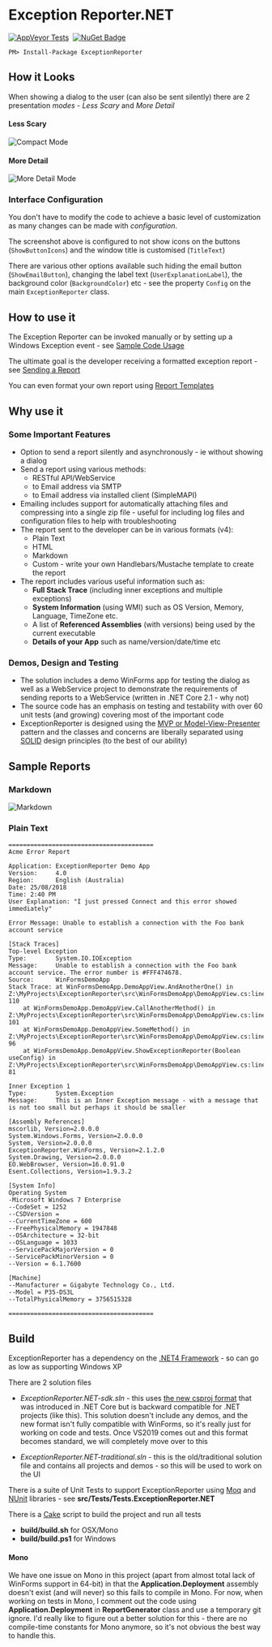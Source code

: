 # Exception Reporter.NET

[![AppVeyor Tests](https://ci.appveyor.com/api/projects/status/e2b3sruf4fpmcohm?svg=true)](https://ci.appveyor.com/project/pandawood/exceptionreporter-net/build/tests)
&nbsp;[![NuGet Badge](https://buildstats.info/nuget/ExceptionReporter)](https://www.nuget.org/packages/ExceptionReporter/)

```
PM> Install-Package ExceptionReporter
```

## How it Looks

When showing a dialog to the user (can also be sent silently) there are
 2 presentation *modes* - *Less Scary* and *More Detail*

#### **Less Scary**
![Compact Mode](images/er2-less-detail.png)

#### **More Detail**
![More Detail Mode](images/er-customized.png)

### Interface Configuration
You don't have to modify the code to achieve a basic level of customization as many changes can be made with *configuration*. 

The screenshot above is configured to not show icons on the buttons 
(`ShowButtonIcons`) and the window title is customised (`TitleText`)

There are various other options available such hiding the email button (`ShowEmailButton`), changing
 the label text (`UserExplanationLabel`), the background color (`BackgroundColor`) 
 etc - see the property  `Config` on the main `ExceptionReporter` class.

## How to use it

The Exception Reporter can be invoked manually or by setting up a Windows 
Exception event - 
see [Sample Code Usage](https://github.com/PandaWood/Exception-Reporter/wiki/Sample-Usage)

The ultimate goal is the developer receiving a formatted exception report - see
[Sending a Report](https://github.com/PandaWood/Exception-Reporter/wiki/Sending-a-Report)

You can even format your own report using [Report Templates](https://github.com/PandaWood/Exception-Reporter/wiki/Report-Templates)

## Why use it
### Some Important Features

- Option to send a report silently and asynchronously - ie without showing a dialog
- Send a report using various methods:
  - RESTful API/WebService
  - to Email address via SMTP 
  - to Email address via installed client (SimpleMAPI)
 - Emailing includes support for automatically attaching files and compressing 
 into a single zip file - useful for including log files and configuration files to help with troubleshooting
- The report sent to the developer can be in various formats (v4):
  - Plain Text 
  - HTML
  - Markdown
  - Custom - write your own Handlebars/Mustache template to create the report
- The report includes various useful information such as:
  - **Full Stack Trace** (including inner exceptions and multiple exceptions)
  - **System Information** (using WMI) such as OS Version, Memory, Language, TimeZone etc. 
  - A list of **Referenced Assemblies** (with versions) being used by the current executable
  - **Details of your App** such as name/version/date/time etc

### Demos, Design and Testing
- The solution includes a demo WinForms app for testing the dialog as well as a WebService project to demonstrate the requirements of sending reports to a WebService (written in .NET Core 2.1 - why not)
- The source code has an emphasis on testing and testability with over 60 unit tests (and growing) covering most of the important code
- ExceptionReporter is designed using the [MVP or Model-View-Presenter](https://medium.com/@prajvalprabhakar/mvp-vs-mvvm-93657494106b) pattern and the classes and concerns are liberally separated using [SOLID](https://stackify.com/solid-design-principles/) design principles (to the best of our ability)

## Sample Reports

### Markdown
![Markdown](images/er-markdown.png)

### Plain Text
```text
========================================
Acme Error Report

Application: ExceptionReporter Demo App
Version:     4.0
Region:      English (Australia)
Date: 25/08/2018
Time: 2:40 PM
User Explanation: "I just pressed Connect and this error showed immediately"

Error Message: Unable to establish a connection with the Foo bank account service
 
[Stack Traces]
Top-level Exception
Type:        System.IO.IOException
Message:     Unable to establish a connection with the Foo bank account service. The error number is #FFF474678.
Source:      WinFormsDemoApp
Stack Trace: at WinFormsDemoApp.DemoAppView.AndAnotherOne() in Z:\MyProjects\ExceptionReporter\src\WinFormsDemoApp\DemoAppView.cs:line 110
    at WinFormsDemoApp.DemoAppView.CallAnotherMethod() in Z:\MyProjects\ExceptionReporter\src\WinFormsDemoApp\DemoAppView.cs:line 101
    at WinFormsDemoApp.DemoAppView.SomeMethod() in Z:\MyProjects\ExceptionReporter\src\WinFormsDemoApp\DemoAppView.cs:line 96
    at WinFormsDemoApp.DemoAppView.ShowExceptionReporter(Boolean useConfig) in Z:\MyProjects\ExceptionReporter\src\WinFormsDemoApp\DemoAppView.cs:line 81

Inner Exception 1
Type:        System.Exception
Message:     This is an Inner Exception message - with a message that is not too small but perhaps it should be smaller

[Assembly References] 
mscorlib, Version=2.0.0.0
System.Windows.Forms, Version=2.0.0.0
System, Version=2.0.0.0
ExceptionReporter.WinForms, Version=2.1.2.0
System.Drawing, Version=2.0.0.0
EO.WebBrowser, Version=16.0.91.0
Esent.Collections, Version=1.9.3.2

[System Info]
Operating System
-Microsoft Windows 7 Enterprise
--CodeSet = 1252
--CSDVersion =
--CurrentTimeZone = 600
--FreePhysicalMemory = 1947848
--OSArchitecture = 32-bit
--OSLanguage = 1033
--ServicePackMajorVersion = 0
--ServicePackMinorVersion = 0
--Version = 6.1.7600

[Machine]
--Manufacturer = Gigabyte Technology Co., Ltd.
--Model = P35-DS3L
--TotalPhysicalMemory = 3756515328

========================================
```

## Build 
ExceptionReporter has a dependency on the [.NET4 Framework](https://en.wikipedia.org/wiki/.NET_Framework_version_history#.NET_Framework_4) - so can go as low as supporting Windows XP

There are 2 solution files
- *ExceptionReporter.NET-sdk.sln* - this uses [the new csproj format](https://docs.microsoft.com/en-us/dotnet/core/tools/csproj) that was introduced in .NET Core but is backward compatible for .NET projects (like this). This solution doesn't include any demos, and the new format isn't fully compatible with WinForms, so it's really just for working on code and tests. Once VS2019 comes out and this format becomes standard, we will completely move over to this

- *ExceptionReporter.NET-traditional.sln* - this is the old/traditional solution file and contains all projects and demos - so this will be used to work on the UI

There is a suite of Unit Tests to support ExceptionReporter using [Moq](https://github.com/Moq/moq4/wiki/Quickstart) and [NUnit](https://nunit.org/) libraries - see **src/Tests/Tests.ExceptionReporter.NET**

There is a [Cake](https://cakebuild.net) script to build the project and run all tests
- **build/build.sh** for OSX/Mono
- **build/build.ps1** for Windows

#### Mono 
We have one issue on Mono in this project (apart from almost total lack of WinForms support in 64-bit) in that the **Application.Deployment** assembly doesn't exist (and will never) so this fails to compile in Mono. For now, when working on tests in Mono, I comment out the code using **Application.Deployment** in **ReportGenerator** class and use a temporary git ignore. I'd really like to figure out a better solution for this - there are no compile-time constants for Mono anymore, so it's not obvious the best way to handle this.
